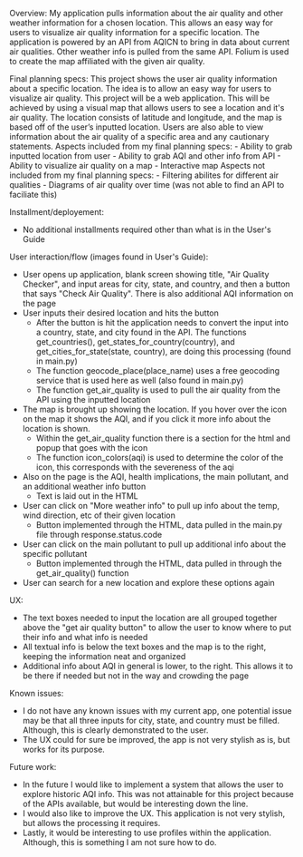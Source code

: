 Overview:
  My application pulls information about the air quality and other weather information for a chosen location. 
  This allows an easy way for users to visualize air quality information for a specific location.
  The application is powered by an API from AQICN to bring in data about current air qualities. Other weather info is pulled from the same API.
  Folium is used to create the map affiliated with the given air quality.

Final planning specs:
This project shows the user air quality information about a specific location. The idea is to allow an easy way for users to visualize air quality. This project will be a web application. This will be achieved by using a visual map that allows users to see a location and it's air quality. The location consists of latitude and longitude, and the map is based off of the user’s inputted location. Users are also able to view information about the air quality of a specific area and any cautionary statements. 
  Aspects included from my final planning specs:
    - Ability to grab inputted location from user
    - Ability to grab AQI and other info from API
    - Ability to visualize air quality on a map
    - Interactive map
  Aspects not included from my final planning specs:
    - Filtering abilites for different air qualities
    - Diagrams of air quality over time (was not able to find an API to faciliate this)

Installment/deployement:
  - No additional installments required other than what is in the User's Guide

User interaction/flow (images found in User's Guide):
  - User opens up application, blank screen showing title, "Air Quality Checker", and input areas for city, state, and country, and then a button that says "Check Air Quality". There is also additional AQI information on the page
  - User inputs their desired location and hits the button
      - After the button is hit the application needs to convert the input into a country, state, and city found in the API. The functions get_countries(), get_states_for_country(country), and get_cities_for_state(state, country), are doing this processing (found in main.py)
      - The function geocode_place(place_name) uses a free geocoding service that is used here as well (also found in main.py)
      - The function get_air_quality is used to pull the air quality from the API using the inputted location
  - The map is brought up showing the location. If you hover over the icon on the map it shows the AQI, and if you click it more info about the location is shown.
      - Within the get_air_quality function there is a section for the html and popup that goes with the icon
      - The function icon_colors(aqi) is used to determine the color of the icon, this corresponds with the severeness of the aqi
  - Also on the page is the AQI, health implications, the main pollutant, and an additional weather info button
      - Text is laid out in the HTML
  - User can click on "More weather info" to pull up info about the temp, wind direction, etc of their given location
      - Button implemented through the HTML, data pulled in the main.py file through response.status.code
  - User can click on the main pollutant to pull up additional info about the specific pollutant
      - Button implemented through the HTML, data pulled in through the get_air_quality() function
  - User can search for a new location and explore these options again

UX:
  - The text boxes needed to input the location are all grouped together above the "get air quality button" to allow the user to know where to put their info and what info is needed
  - All textual info is below the text boxes and the map is to the right, keeping the information neat and organized
  - Additional info about AQI in general is lower, to the right. This allows it to be there if needed but not in the way and crowding the page

Known issues:
  - I do not have any known issues with my current app, one potential issue may be that all three inputs for city, state, and country must be filled. Although, this is clearly demonstrated to the user. 
  - The UX could for sure be improved, the app is not very stylish as is, but works for its purpose.

Future work:
  - In the future I would like to implement a system that allows the user to explore historic AQI info. This was not attainable for this project because of the APIs available, but would be interesting down the line.
  - I would also like to improve the UX. This application is not very stylish, but allows the processing it requires.
  - Lastly, it would be interesting to use profiles within the application. Although, this is something I am not sure how to do.
